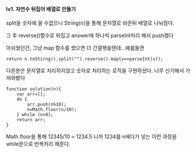 #### lv1. 자연수 뒤집어 배열로 만들기

split을 숫자에 쓸 수없으니 String(n)을 통해 문자열로 바꾼뒤 배열로 나눠줬다.

그 후 reverse()함수로 뒤집고 answer에 하나씩 parseInt처리 해서 push했다

아쉬웠던건, 그냥 map 함수를 썼으면 더 간결햇을텐데...예를들면

```
return n.toStirng().split("").reverse().map(v=>parseInt(v));
```

다른분은 문자열로 처리하지않고 숫자로 처리하는 로직을 구현하셨다. 너무 신기해서 가져와봤다

```
function solution(n){
    var arr=[];
    do {
        arr.push(n%10);
        n=Math.floor(n/10);
    } while (n>0);
    return arr;
}
```

Math.floor을 통해 12345/10 = 1234.5 니까 1234를 n에다가 넣는 이런 과정을 while문으로 반복처리 해준다.
